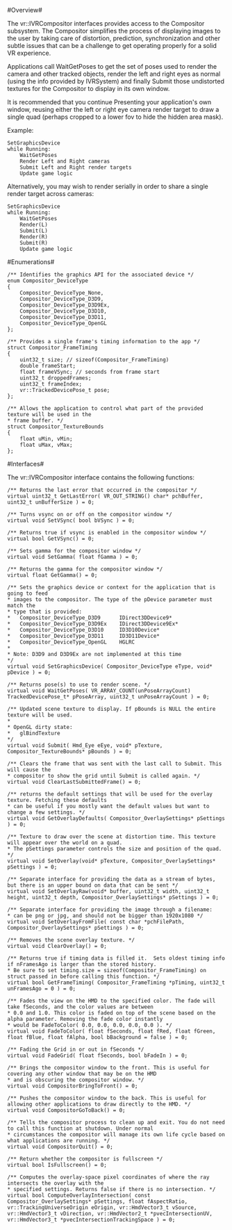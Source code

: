 #Overview#

The vr::IVRCompositor interfaces provides access to the Compositor subsystem.  The Compositor simplifies the process of displaying images to the user by taking care of distortion, prediction, synchronization and other subtle issues that can be a challenge to get operating properly for a solid VR experience.

Applications call WaitGetPoses to get the set of poses used to render the camera and other tracked objects, render the left and right eyes as normal (using the info provided by IVRSystem) and finally Submit those undistorted textures for the Compositor to display in its own window.

It is recommended that you continue Presenting your application's own window, reusing either the left or right eye camera render target to draw a single quad (perhaps cropped to a lower fov to hide the hidden area mask).

Example:

    SetGraphicsDevice
    while Running:
        WaitGetPoses
        Render Left and Right cameras
        Submit Left and Right render targets
        Update game logic

Alternatively, you may wish to render serially in order to share a single render target across cameras:

    SetGraphicsDevice
    while Running:
        WaitGetPoses
        Render(L)
        Submit(L)
        Render(R)
        Submit(R)
        Update game logic

#Enumerations#

    /** Identifies the graphics API for the associated device */
    enum Compositor_DeviceType
    {
        Compositor_DeviceType_None,
        Compositor_DeviceType_D3D9,
        Compositor_DeviceType_D3D9Ex,
        Compositor_DeviceType_D3D10,
        Compositor_DeviceType_D3D11,
        Compositor_DeviceType_OpenGL
    };

    /** Provides a single frame's timing information to the app */
    struct Compositor_FrameTiming
    {
        uint32_t size; // sizeof(Compositor_FrameTiming)
        double frameStart;
        float frameVSync; // seconds from frame start
        uint32_t droppedFrames;
        uint32_t frameIndex;
        vr::TrackedDevicePose_t pose;
    };

    /** Allows the application to control what part of the provided texture will be used in the
    * frame buffer. */
    struct Compositor_TextureBounds
    {
        float uMin, vMin;
        float uMax, vMax;
    };

#Interfaces#

The vr::IVRCompositor interface contains the following functions:

	/** Returns the last error that occurred in the compositor */
	virtual uint32_t GetLastError( VR_OUT_STRING() char* pchBuffer, uint32_t unBufferSize ) = 0;

	/** Turns vsync on or off on the compositor window */
	virtual void SetVSync( bool bVSync ) = 0;

	/** Returns true if vsync is enabled in the compositor window */
	virtual bool GetVSync() = 0;

	/** Sets gamma for the compositor window */
	virtual void SetGamma( float fGamma ) = 0;

	/** Returns the gamma for the compositor window */
	virtual float GetGamma() = 0;

	/** Sets the graphics device or context for the application that is going to feed 
	* images to the compositor. The type of the pDevice parameter must match the 
	* type that is provided:
	*	Compositor_DeviceType_D3D9		IDirect3DDevice9*
	*	Compositor_DeviceType_D3D9Ex	IDirect3DDevice9Ex*
	*	Compositor_DeviceType_D3D10		ID3D10Device*
	*	Compositor_DeviceType_D3D11		ID3D11Device*
	*	Compositor_DeviceType_OpenGL	HGLRC
	*
	* Note: D3D9 and D3D9Ex are not implemented at this time
	*/
	virtual void SetGraphicsDevice( Compositor_DeviceType eType, void* pDevice ) = 0;

	/** Returns pose(s) to use to render scene. */
	virtual void WaitGetPoses( VR_ARRAY_COUNT(unPoseArrayCount) TrackedDevicePose_t* pPoseArray, uint32_t unPoseArrayCount ) = 0;

	/** Updated scene texture to display. If pBounds is NULL the entire texture will be used.
	*
	* OpenGL dirty state:
	*	glBindTexture
	*/
	virtual void Submit( Hmd_Eye eEye, void* pTexture, Compositor_TextureBounds* pBounds ) = 0;

	/** Clears the frame that was sent with the last call to Submit. This will cause the 
	* compositor to show the grid until Submit is called again. */
	virtual void ClearLastSubmittedFrame() = 0;

	/** returns the default settings that will be used for the overlay texture. Fetching these defaults 
	* can be useful if you mostly want the default values but want to change a few settings. */
	virtual void GetOverlayDefaults( Compositor_OverlaySettings* pSettings ) = 0;

	/** Texture to draw over the scene at distortion time. This texture will appear over the world on a quad.
	* The pSettings parameter controls the size and position of the quad. */
	virtual void SetOverlay(void* pTexture, Compositor_OverlaySettings* pSettings ) = 0;

	/** Separate interface for providing the data as a stream of bytes, but there is an upper bound on data that can be sent */
	virtual void SetOverlayRaw(void* buffer, uint32_t width, uint32_t height, uint32_t depth, Compositor_OverlaySettings* pSettings ) = 0;

	/** Separate interface for providing the image through a filename: 
	* can be png or jpg, and should not be bigger than 1920x1080 */
	virtual void SetOverlayFromFile( const char *pchFilePath, Compositor_OverlaySettings* pSettings ) = 0;

	/** Removes the scene overlay texture. */
	virtual void ClearOverlay() = 0;

	/** Returns true if timing data is filled it.  Sets oldest timing info if nFramesAgo is larger than the stored history.
	* Be sure to set timing.size = sizeof(Compositor_FrameTiming) on struct passed in before calling this function. */
	virtual bool GetFrameTiming( Compositor_FrameTiming *pTiming, uint32_t unFramesAgo = 0 ) = 0;

	/** Fades the view on the HMD to the specified color. The fade will take fSeconds, and the color values are between 
	* 0.0 and 1.0. This color is faded on top of the scene based on the alpha parameter. Removing the fade color instantly 
	* would be FadeToColor( 0.0, 0.0, 0.0, 0.0, 0.0 ). */
	virtual void FadeToColor( float fSeconds, float fRed, float fGreen, float fBlue, float fAlpha, bool bBackground = false ) = 0;

	/** Fading the Grid in or out in fSeconds */
	virtual void FadeGrid( float fSeconds, bool bFadeIn ) = 0;

	/** Brings the compositor window to the front. This is useful for covering any other window that may be on the HMD 
	* and is obscuring the compositor window. */
	virtual void CompositorBringToFront() = 0;

	/** Pushes the compositor window to the back. This is useful for allowing other applications to draw directly to the HMD. */
	virtual void CompositorGoToBack() = 0;

	/** Tells the compositor process to clean up and exit. You do not need to call this function at shutdown. Under normal 
	* circumstances the compositor will manage its own life cycle based on what applications are running. */
	virtual void CompositorQuit() = 0;
	
	/** Return whether the compositor is fullscreen */
	virtual bool IsFullscreen() = 0;

	/** Computes the overlay-space pixel coordinates of where the ray intersects the overlay with the
	* specified settings. Returns false if there is no intersection. */
	virtual bool ComputeOverlayIntersection( const Compositor_OverlaySettings* pSettings, float fAspectRatio, vr::TrackingUniverseOrigin eOrigin, vr::HmdVector3_t vSource, vr::HmdVector3_t vDirection, vr::HmdVector2_t *pvecIntersectionUV, vr::HmdVector3_t *pvecIntersectionTrackingSpace ) = 0;
